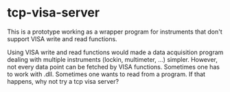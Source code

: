 # tcp-visa-server
This is a prototype working as a wrapper program for instruments that don't support VISA write and read functions. 

Using VISA write and read functions would made a data acquisition program dealing with multiple instruments (lockin, multimeter, ...) simpler. However, not every data point can be fetched by VISA functions. Sometimes one has to work with .dll. Sometimes one wants to read from a program. If that happens, why not try a tcp visa server?
